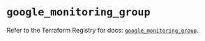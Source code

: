 # `google_monitoring_group`

Refer to the Terraform Registry for docs: [`google_monitoring_group`](https://registry.terraform.io/providers/hashicorp/google-beta/6.47.0/docs/resources/google_monitoring_group).
